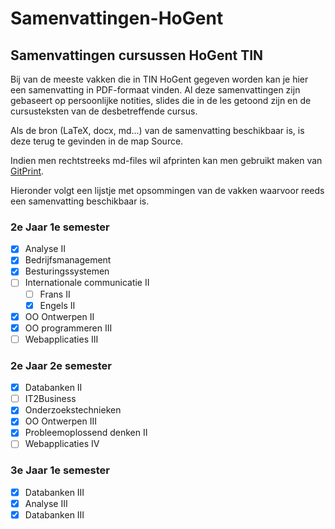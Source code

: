 # Samenvattingen-HoGent
## Samenvattingen cursussen HoGent TIN
Bij van de meeste vakken die in TIN HoGent gegeven worden kan je hier een samenvatting in PDF-formaat vinden. Al deze samenvattingen zijn gebaseert op persoonlijke notities, slides die in de les getoond zijn en de cursusteksten van de desbetreffende cursus.

Als de bron (LaTeX, docx, md...) van de samenvatting beschikbaar is, is deze terug te gevinden in de map Source.

Indien men rechtstreeks md-files wil afprinten kan men gebruikt maken van [GitPrint](http://gitprint.com/).

Hieronder volgt een lijstje met opsommingen van de vakken waarvoor reeds een samenvatting beschikbaar is.

### 2e Jaar 1e semester
- [x] Analyse II
- [x] Bedrijfsmanagement
- [x] Besturingssystemen
- [ ] Internationale communicatie II
  - [ ] Frans II
  - [x] Engels II

- [x] OO Ontwerpen II
- [x] OO programmeren III
- [ ] Webapplicaties III

### 2e Jaar 2e semester
- [x] Databanken II
- [ ] IT2Business
- [x] Onderzoekstechnieken
- [x] OO Ontwerpen III
- [x] Probleemoplossend denken II
- [ ] Webapplicaties IV

### 3e Jaar 1e semester
- [x] Databanken III
- [X] Analyse III
- [X] Databanken III
